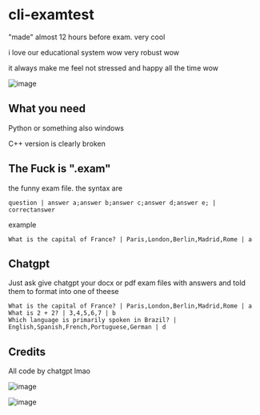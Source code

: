 # cli-examtest
"made" almost 12 hours before exam. very cool

i love our educational system wow very robust wow

it always make me feel not stressed and happy all the time wow

![image](https://github.com/user-attachments/assets/cca8100d-9b8d-46dd-b603-82ba55887ba5)

## What you need

Python or something also windows

C++ version is clearly broken

## The Fuck is ".exam"


the funny exam file. the syntax are
```
question | answer a;answer b;answer c;answer d;answer e; | correctanswer
```
example 
```
What is the capital of France? | Paris,London,Berlin,Madrid,Rome | a
```

## Chatgpt

Just ask give chatgpt your docx or pdf exam files with answers and told them to format into one of theese
```
What is the capital of France? | Paris,London,Berlin,Madrid,Rome | a
What is 2 + 2? | 3,4,5,6,7 | b
Which language is primarily spoken in Brazil? | English,Spanish,French,Portuguese,German | d
``` 

## Credits

All code by chatgpt lmao

![image](https://github.com/user-attachments/assets/eec913e2-a0d9-4fc2-947e-4faf7182390c)


![image](https://github.com/user-attachments/assets/a290a254-a1d9-4a2b-a4d3-ac368014effd)
